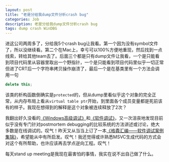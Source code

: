 ```yaml
---
layout: post
title: "老是分给我dump文件分析crash bug"
categories: Job
description: 老是分给我dump文件分析crash bug
tags: dump crash WinDBG
---
```

进这公司两周多了，分给我5个crash bug让我看。第一个因为没有symbol文件了，所以没继续看。第二个在Mac上，幸亏可以100%方便地重现，然后找到一点线索，转给其他team去了。后面三个都是只有dump文件让我看，一个是只能看到项目代码里从容器里取出一个野指针，一个是只能看到项目代码里似乎一切正常但进了CRT后一个字符串拷贝操作崩溃了，最后一个是在基类里有一个方法会调用一句

```cpp
delete this;
```

该类的析构函数倒确实是`protected`的，但从dump里看似乎这个对象的完全正常，从内存布局上看从`virtual table ptr`开始，到里面各个成员变量都是死前该有的样子。我现在想得到的解释是这个对象被连续释放了2次？

我翻出好久没看的[《Windows高级调试》](http://book.douban.com/subject/3781532/)和[《软件调试》](http://book.douban.com/subject/3088353/)，又一次沮丧地发现目前似乎没有专门针对postmortem debugging的比较系统的方法讲述或讨论，绝大多数是在线调试的。叹气！昨天又从当当上订了一本[《格蠹汇编——软件调试案例集锦》](http://book.douban.com/subject/22994051/)，希望能从中有所启发。叹气！我还觉得或许熟悉MSVC生成代码的方式会对这个有所帮助，也许应该再去学点逆向工程。叹气！

每天stand up meeting是我现在最害怕的事情，我实在说不出自己做了什么。